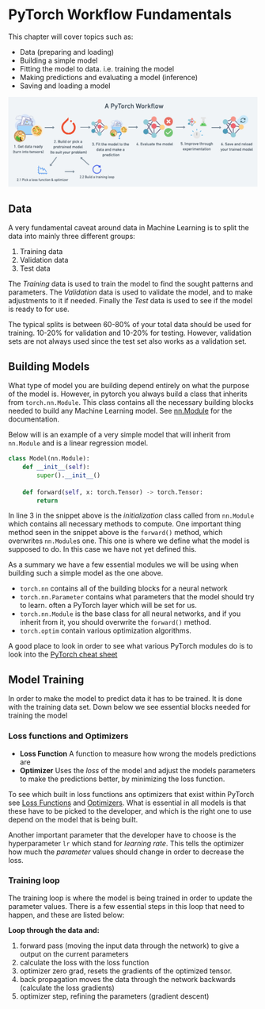 # PyTorch Workflow Fundamentals

This chapter will cover topics such as:

* Data (preparing and loading)
* Building a simple model
* Fitting the model to data. i.e. training the model
* Making predictions and evaluating a model (inference)
* Saving and loading a model

![PyTorch Workflow](../assets/01_a_pytorch_workflow.png) 

## Data
A very fundamental caveat around data in Machine Learning is 
to split the data into mainly three different groups:

1. Training data
2. Validation data
3. Test data

The *Training* data is used to train the model to find the sought 
patterns and parameters. The *Validation* data is used to validate 
the model, and to make adjustments to it if needed. Finally 
the *Test* data is used to see if the model is ready to for use.

The typical splits is between 60-80% of your total data should be 
used for training. 10-20% for validation and 10-20% for testing. 
However, validation sets are not always used since the test set 
also works as a validation set.

## Building Models

What type of model you are building depend entirely on what the purpose
of the model is. However, in pytorch you always build a class that 
inherits from `torch.nn.Module`. This class contains all the necessary 
building blocks needed to build any Machine Learning model. See [nn.Module](https://docs.pytorch.org/docs/stable/generated/torch.nn.Module.html)
for the documentation.

Below will is an example of a very simple model that will inherit from 
`nn.Module` and is a linear regression model.

```py linenums="1"
class Model(nn.Module):
    def __init__(self):
        super().__init__()

    def forward(self, x: torch.Tensor) -> torch.Tensor:
        return 
```

In line 3 in the snippet above is the *initialization* class called from 
`nn.Module` which contains all necessary methods to compute. One important 
thing method seen in the snippet above is the `forward()`  method, which 
overwrites `nn.Module`s one. This one is where we define what the model
is supposed to do. In this case we have not yet defined this.

As a summary we have a few essential modules we will be using when building
such a simple model as the one above.

* `torch.nn` contains all of the building blocks for a neural network
* `torch.nn.Parameter` contains what parameters that the model should try to
learn. often a PyTorch layer which will be set for us.
* `torch.nn.Module` is the base class for all neural networks, and if you inherit
from it, you should overwrite the `forward()` method.
* `torch.optim` contain various optimization algorithms.

A good place to look in order to see what various PyTorch modules do is to 
look into the [PyTorch cheat sheet](https://docs.pytorch.org/tutorials/index.html) 

## Model Training
In order to make the model to predict data it has to be trained. It is done 
with the training data set. Down below we see essential blocks needed for training
the model

### Loss functions and Optimizers
* **Loss Function** A function to measure how wrong the models predictions are
* **Optimizer** Uses the *loss* of the model and adjust the models parameters to
make the predictions better, by minimizing the loss function.

To see which built in loss functions ans optimizers that exist within PyTorch see
[Loss Functions](https://docs.pytorch.org/docs/stable/nn.html#loss-functions)  and 
[Optimizers](https://docs.pytorch.org/docs/stable/optim.html#algorithms). What is 
essential in all models is that these have to be picked to the developer, and which
is the right one to use depend on the model that is being built.

Another important parameter that the developer have to choose is the hyperparameter
`lr` which stand for *learning rate*. This tells the optimizer how much the *parameter*
values should change in order to decrease the loss. 

### Training loop
The training loop is where the model is being trained in order to update the parameter values.
There is a few essential steps in this loop that need to happen, and these are listed below:

**Loop through the data and:**
1. forward pass (moving the input data through the network) to give a output on the current parameters 
2. calculate the loss with the loss function 
3. optimizer zero grad, resets the gradients of the optimized tensor.
4. back propagation moves the data through the network backwards (calculate the loss gradients)
5. optimizer step, refining the parameters (gradient descent)
